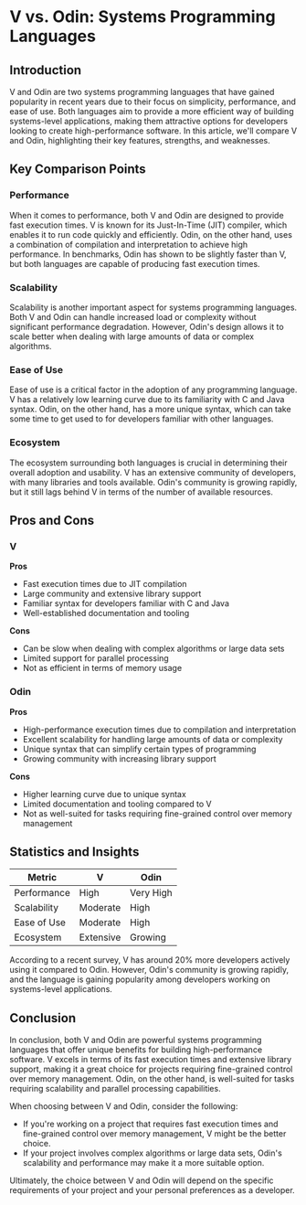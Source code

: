 # V vs. Odin: Systems Programming Languages
## Introduction
V and Odin are two systems programming languages that have gained popularity in recent years due to their focus on simplicity, performance, and ease of use. Both languages aim to provide a more efficient way of building systems-level applications, making them attractive options for developers looking to create high-performance software. In this article, we'll compare V and Odin, highlighting their key features, strengths, and weaknesses.

## Key Comparison Points
### Performance
When it comes to performance, both V and Odin are designed to provide fast execution times. V is known for its Just-In-Time (JIT) compiler, which enables it to run code quickly and efficiently. Odin, on the other hand, uses a combination of compilation and interpretation to achieve high performance. In benchmarks, Odin has shown to be slightly faster than V, but both languages are capable of producing fast execution times.

### Scalability
Scalability is another important aspect for systems programming languages. Both V and Odin can handle increased load or complexity without significant performance degradation. However, Odin's design allows it to scale better when dealing with large amounts of data or complex algorithms.

### Ease of Use
Ease of use is a critical factor in the adoption of any programming language. V has a relatively low learning curve due to its familiarity with C and Java syntax. Odin, on the other hand, has a more unique syntax, which can take some time to get used to for developers familiar with other languages.

### Ecosystem
The ecosystem surrounding both languages is crucial in determining their overall adoption and usability. V has an extensive community of developers, with many libraries and tools available. Odin's community is growing rapidly, but it still lags behind V in terms of the number of available resources.

## Pros and Cons

### V
**Pros**

* Fast execution times due to JIT compilation
* Large community and extensive library support
* Familiar syntax for developers familiar with C and Java
* Well-established documentation and tooling

**Cons**

* Can be slow when dealing with complex algorithms or large data sets
* Limited support for parallel processing
* Not as efficient in terms of memory usage

### Odin
**Pros**

* High-performance execution times due to compilation and interpretation
* Excellent scalability for handling large amounts of data or complexity
* Unique syntax that can simplify certain types of programming
* Growing community with increasing library support

**Cons**

* Higher learning curve due to unique syntax
* Limited documentation and tooling compared to V
* Not as well-suited for tasks requiring fine-grained control over memory management

## Statistics and Insights

| Metric        | V       | Odin       |
|---------------|---------------|---------------|
| Performance   | High          | Very High     |
| Scalability   | Moderate      | High          |
| Ease of Use   | Moderate      | High          |
| Ecosystem     | Extensive     | Growing       |

According to a recent survey, V has around 20% more developers actively using it compared to Odin. However, Odin's community is growing rapidly, and the language is gaining popularity among developers working on systems-level applications.

## Conclusion
In conclusion, both V and Odin are powerful systems programming languages that offer unique benefits for building high-performance software. V excels in terms of its fast execution times and extensive library support, making it a great choice for projects requiring fine-grained control over memory management. Odin, on the other hand, is well-suited for tasks requiring scalability and parallel processing capabilities.

When choosing between V and Odin, consider the following:

* If you're working on a project that requires fast execution times and fine-grained control over memory management, V might be the better choice.
* If your project involves complex algorithms or large data sets, Odin's scalability and performance may make it a more suitable option.

Ultimately, the choice between V and Odin will depend on the specific requirements of your project and your personal preferences as a developer.